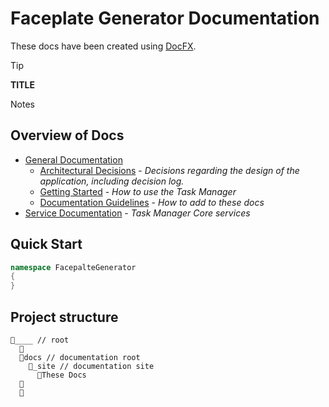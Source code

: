 # Faceplate Generator Documentation

These docs have been created using [DocFX](https://dotnet.github.io/docfx/index.html).

> [!TIP]
>
> **TITLE**
>
> Notes

## Overview of Docs

- [General Documentation](./general/README.md)
  - [Architectural Decisions](./general/architecture-decisions/README.md) - *Decisions regarding the design of the application, including decision log.*
  - [Getting Started](./general/getting-started/README.md) - *How to use the Task Manager*
  - [Documentation Guidelines](./general/guidelines/README.md) - *How to add to these docs*
- [Service Documentation](./services/README.md) - *Task Manager Core services*


## Quick Start


```c#
namespace FacepalteGenerator 
{
}
```

## Project structure

```xaml
📂____ // root
  📂
  📂docs // documentation root
    📂_site // documentation site
      📄These Docs
  📂
  📄
```